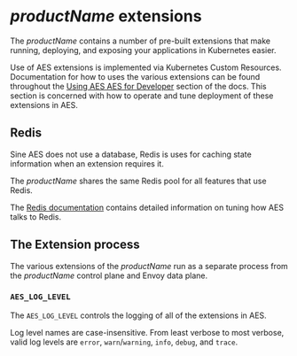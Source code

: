 # $productName$ extensions

The $productName$ contains a number of pre-built extensions that make
running, deploying, and exposing your applications in Kubernetes easier. 

Use of AES extensions is implemented via Kubernetes Custom Resources.
Documentation for how to uses the various extensions can be found throughout the
[Using AES AES for Developer](../../using/) section of the docs. This section
is concerned with how to operate and tune deployment of these extensions in AES.

## Redis

Sine AES does not use a database, Redis is uses for caching state information
when an extension requires it.

The $productName$ shares the same Redis pool for all features that use
Redis.

The [Redis documentation](../aes-redis) contains detailed information on tuning
how AES talks to Redis.

## The Extension process

The various extensions of the $productName$ run as a separate process
from the $productName$ control plane and Envoy data plane.

### `AES_LOG_LEVEL`

The `AES_LOG_LEVEL` controls the logging of all of the extensions in AES.

Log level names are case-insensitive.  From least verbose to most
verbose, valid log levels are `error`, `warn`/`warning`, `info`,
`debug`, and `trace`.
